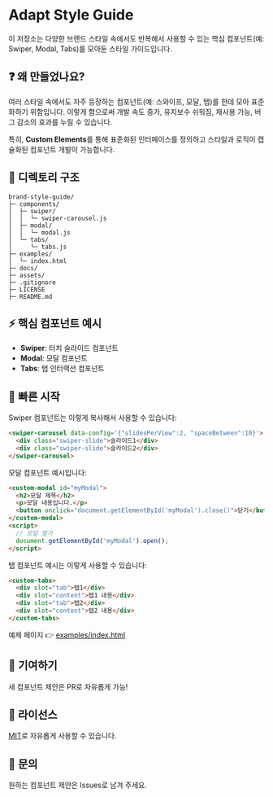 # Adapt Style Guide

이 저장소는 다양한 브랜드 스타일 속에서도 반복해서 사용할 수 있는 핵심 컴포넌트(예: Swiper, Modal, Tabs)를 모아둔 스타일 가이드입니다. 

## ❓ 왜 만들었나요?
여러 스타일 속에서도 자주 등장하는 컴포넌트(예: 스와이프, 모달, 탭)를 한데 모아 표준화하기 위함입니다. 이렇게 함으로써 개발 속도 증가, 유지보수 쉬워짐, 재사용 가능, 버그 감소의 효과를 누릴 수 있습니다.

특히, **Custom Elements**를 통해 표준화된 인터페이스를 정의하고 스타일과 로직이 캡슐화된 컴포넌트 개발이 가능합니다.

## 📁 디렉토리 구조
```
brand-style-guide/
├─ components/
│  ├─ swiper/
│  │  └─ swiper-carousel.js
│  ├─ modal/
│  │  └─ modal.js
│  └─ tabs/
│     └─ tabs.js
├─ examples/
│  └─ index.html
├─ docs/
├─ assets/
├─ .gitignore
├─ LICENSE
├─ README.md
```

## ⚡ 핵심 컴포넌트 예시
- **Swiper**: 터치 슬라이드 컴포넌트
- **Modal**: 모달 컴포넌트
- **Tabs**: 탭 인터랙션 컴포넌트

## 🚀 빠른 시작
Swiper 컴포넌트는 이렇게 복사해서 사용할 수 있습니다:
```html
<swiper-carousel data-config='{"slidesPerView":2, "spaceBetween":10}'>
  <div class="swiper-slide">슬라이드1</div>
  <div class="swiper-slide">슬라이드2</div>
</swiper-carousel>
```

모달 컴포넌트 예시입니다:
```html
<custom-modal id="myModal">
  <h2>모달 제목</h2>
  <p>모달 내용입니다.</p>
  <button onclick="document.getElementById('myModal').close()">닫기</button>
</custom-modal>
<script>
  // 모달 열기
  document.getElementById('myModal').open();
</script>
```

탭 컴포넌트 예시는 이렇게 사용할 수 있습니다:
```html
<custom-tabs>
  <div slot="tab">탭1</div>
  <div slot="content">탭1 내용</div>
  <div slot="tab">탭2</div>
  <div slot="content">탭2 내용</div>
</custom-tabs>
```

예제 페이지 👉 [examples/index.html](https://github.com/adapt-dev-ops/style-guide/blob/main/examples/index.html)


## 👥 기여하기
새 컴포넌트 제안은 PR로 자유롭게 가능!

## 📝 라이선스
[MIT](LICENSE)로 자유롭게 사용할 수 있습니다.

## 📧 문의
원하는 컴포넌트 제안은 Issues로 남겨 주세요.
